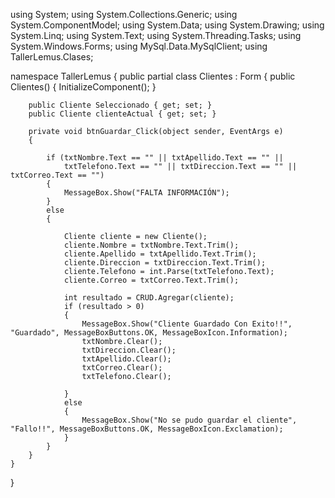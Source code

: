 using System;
using System.Collections.Generic;
using System.ComponentModel;
using System.Data;
using System.Drawing;
using System.Linq;
using System.Text;
using System.Threading.Tasks;
using System.Windows.Forms;
using MySql.Data.MySqlClient;
using TallerLemus.Clases;

namespace TallerLemus
{
    public partial class Clientes : Form
    {
        public Clientes()
        {
            InitializeComponent();
        }

        public Cliente Seleccionado { get; set; }
        public Cliente clienteActual { get; set; }

        private void btnGuardar_Click(object sender, EventArgs e)
        {

            if (txtNombre.Text == "" || txtApellido.Text == "" ||
                txtTelefono.Text == "" || txtDireccion.Text == "" || txtCorreo.Text == "")
            {
                MessageBox.Show("FALTA INFORMACIÓN");
            }
            else
            {

                Cliente cliente = new Cliente();
                cliente.Nombre = txtNombre.Text.Trim();
                cliente.Apellido = txtApellido.Text.Trim();
                cliente.Direccion = txtDireccion.Text.Trim();
                cliente.Telefono = int.Parse(txtTelefono.Text);
                cliente.Correo = txtCorreo.Text.Trim();

                int resultado = CRUD.Agregar(cliente);
                if (resultado > 0)
                {
                    MessageBox.Show("Cliente Guardado Con Exito!!", "Guardado", MessageBoxButtons.OK, MessageBoxIcon.Information);
                    txtNombre.Clear();
                    txtDireccion.Clear();
                    txtApellido.Clear();
                    txtCorreo.Clear();
                    txtTelefono.Clear();
                    
                }
                else
                {
                    MessageBox.Show("No se pudo guardar el cliente", "Fallo!!", MessageBoxButtons.OK, MessageBoxIcon.Exclamation);
                }
            }
        }
    }
}

